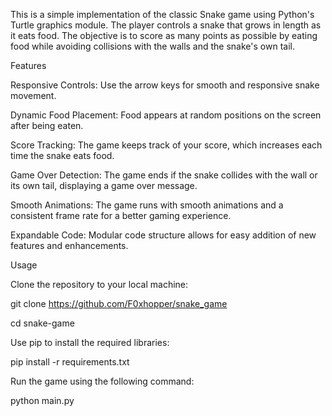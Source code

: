 This is a simple implementation of the classic Snake game using Python's Turtle graphics module. The player controls a snake that grows in length as it eats food. The objective is to score as many points as possible by eating food while avoiding collisions with the walls and the snake's own tail.

Features

Responsive Controls: Use the arrow keys for smooth and responsive snake movement.

Dynamic Food Placement: Food appears at random positions on the screen after being eaten.

Score Tracking: The game keeps track of your score, which increases each time the snake eats food.

Game Over Detection: The game ends if the snake collides with the wall or its own tail, displaying a game over message.

Smooth Animations: The game runs with smooth animations and a consistent frame rate for a better gaming experience.

Expandable Code: Modular code structure allows for easy addition of new features and enhancements.

Usage

Clone the repository to your local machine:

git clone https://github.com/F0xhopper/snake_game

cd snake-game

Use pip to install the required libraries:

pip install -r requirements.txt

Run the game using the following command:

python main.py
